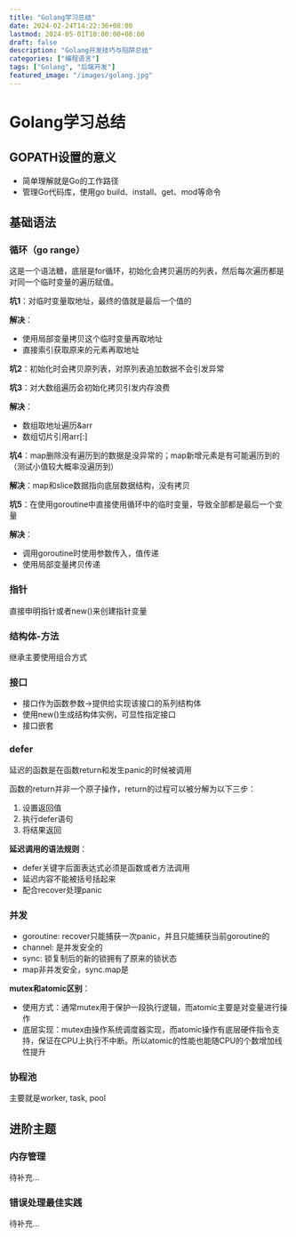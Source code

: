 ```yaml
---
title: "Golang学习总结"
date: 2024-02-24T14:22:36+08:00
lastmod: 2024-05-01T10:00:00+08:00
draft: false
description: "Golang开发技巧与陷阱总结"
categories: ["编程语言"]
tags: ["Golang", "后端开发"]
featured_image: "/images/golang.jpg"
---
```


# Golang学习总结

## GOPATH设置的意义
- 简单理解就是Go的工作路径
- 管理Go代码库，使用go build、install、get、mod等命令

## 基础语法

### 循环（go range）
这是一个语法糖，底层是for循环，初始化会拷贝遍历的列表，然后每次遍历都是对同一个临时变量的遍历赋值。

**坑1**：对临时变量取地址，最终的值就是最后一个值的

**解决**：
- 使用局部变量拷贝这个临时变量再取地址
- 直接索引获取原来的元素再取地址

**坑2**：初始化时会拷贝原列表，对原列表追加数据不会引发异常

**坑3**：对大数组遍历会初始化拷贝引发内存浪费

**解决**：
- 数组取地址遍历&arr
- 数组切片引用arr[:]

**坑4**：map删除没有遍历到的数据是没异常的；map新增元素是有可能遍历到的（测试小值较大概率没遍历到）

**解决**：map和slice数据指向底层数据结构，没有拷贝

**坑5**：在使用goroutine中直接使用循环中的临时变量，导致全部都是最后一个变量

**解决**：
- 调用goroutine时使用参数传入，值传递
- 使用局部变量拷贝传递

### 指针
直接申明指针或者new()来创建指针变量

### 结构体-方法
继承主要使用组合方式

### 接口
- 接口作为函数参数->提供给实现该接口的系列结构体
- 使用new()生成结构体实例，可显性指定接口
- 接口嵌套

### defer
延迟的函数是在函数return和发生panic的时候被调用

函数的return并非一个原子操作，return的过程可以被分解为以下三步：
1. 设置返回值
2. 执行defer语句
3. 将结果返回

**延迟调用的语法规则**：
- defer关键字后面表达式必须是函数或者方法调用
- 延迟内容不能被括号括起来
- 配合recover处理panic

### 并发
- goroutine: recover只能捕获一次panic，并且只能捕获当前goroutine的
- channel: 是并发安全的
- sync: 锁复制后的新的锁拥有了原来的锁状态
- map非并发安全，sync.map是

**mutex和atomic区别**：
- 使用方式：通常mutex用于保护一段执行逻辑，而atomic主要是对变量进行操作
- 底层实现：mutex由操作系统调度器实现，而atomic操作有底层硬件指令支持，保证在CPU上执行不中断。所以atomic的性能也能随CPU的个数增加线性提升

### 协程池
主要就是worker, task, pool

## 进阶主题

### 内存管理
待补充...

### 错误处理最佳实践
待补充... 
